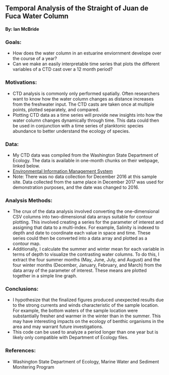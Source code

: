 ## Temporal Analysis of the Straight of Juan de Fuca Water Column
#### By: Ian McBride

### Goals:
* How does the water column in an estuarine enviornment develope over the course of a year?
* Can we make an easily interpretable time series that plots the different variables of a CTD cast over a 12 month period?

### Motivations:
* CTD analysis is commonly only performed spatially. Often researchers want to know how the water column changes as distance increases from the freshwater input. The CTD casts are taken once at multiple points, plotted separately, and compared.   
* Plotting CTD data as a time series will provide new insights into how the water column changes dynamically through time. This data could then be used in conjunction with a time series of planktonic species abundance to better understand the ecology of species. 

### Data:
* My CTD data was compiled from the Washington State Department of Ecology. The data is available in one-month chunks on their webpage, linked below.  
* [Environmental Information Management System](https://apps.ecology.wa.gov/eim/search/SMP/MarineAmbientSingleStationOverview.aspx?FocusTab=True&ResultType=MarineAmbientProfile&StudyMonitoringProgramUserId=MarineAmbient&StudyMonitoringProgramUserIdSearchType=Equals&LocationUserIds=SJF000&LocationUserIdSearchType=Equals&LocationUserIDAliasSearchFlag=True&FieldActivityDateRangeBeginning=12%2F1%2F2017%2012%3A00%3A00%20AM&FieldActivityDateRangeEnding=12%2F31%2F2017%2012%3A00%3A00%20AM)
* Note: There was no data collection for December 2016 at this sample site. Data collected from the same place in December 2017 was used for demonstration purposes, and the date was changed to 2016.

### Analysis Methods:
* The crux of the data analysis involved converting the one-dimensional CSV columns into two-dimensional data arrays suitable for contour plotting. This involved creating a series for the parameter of interest and assigning that data to a multi-index. For example, Salinity is indexed to depth and date to coordinate each value in space and time. These series could then be converted into a data array and plotted as a contour map.
* Additionally, I calculate the summer and winter mean for each variable in terms of depth to visualize the contrasting water columns. To do this, I extract the four summer months (May, June, July, and August) and the four winter months (December, January, February, and March) from the data array of the parameter of interest. These means are plotted together in a simple line graph.

### Conclusions:
* I hypothesize that the finalized figures produced unexpected results due to the strong currents and winds characteristic of the sample location. For example, the bottom waters of the sample location were substantially fresher and warmer in the winter than in the summer. This may have interesting impacts on the ecology of benthic organisms in the area and may warrant future investigations. 
* This code can be used to analyze a period longer than one year but is likely only compatible with Department of Ecology files.

### References:
* Washington State Department of Ecology, Marine Water and Sediment Monitering Program